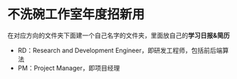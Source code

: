 # 不洗碗工作室年度招新用

在对应方向的文件夹下面建一个自己名字的文件夹，里面放自己的**学习日报&简历**

- RD：Research and Development Engineer，即研发工程师，包括前后端算法
- PM：Project Manager，即项目经理
